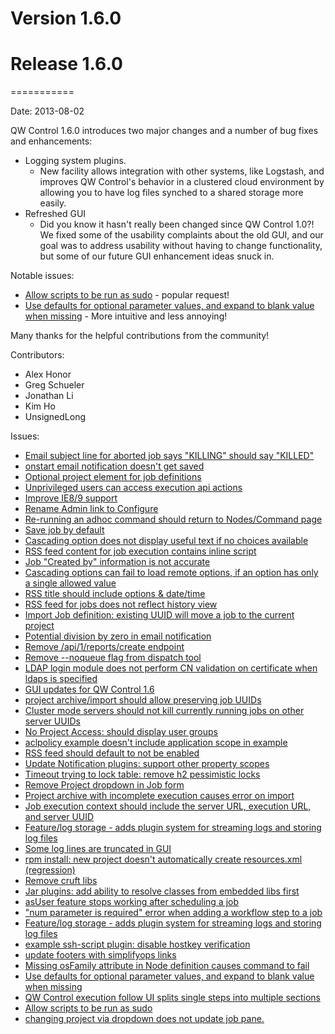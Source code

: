 # Version 1.6.0



# Release 1.6.0
===========

Date: 2013-08-02

QW Control 1.6.0 introduces two major changes and a number of bug fixes and enhancements:

* Logging system plugins.
    * New facility allows integration with other systems, like Logstash, and improves QW Control's behavior in a clustered cloud environment by allowing you to have log files synched to a shared storage more easily.
* Refreshed GUI
    * Did you know it hasn't really been changed since QW Control 1.0?!  We fixed some of the usability complaints about the old GUI, and our goal was to address usability without having to change functionality, but some of our future GUI enhancement ideas snuck in.

Notable issues:

* [Allow scripts to be run as sudo](https://github.com/dtolabs/qwcontrol/issues/343) - popular request!
* [Use defaults for optional parameter values, and expand to blank value when missing](https://github.com/dtolabs/qwcontrol/issues/352) - More intuitive and less annoying!

Many thanks for the helpful contributions from the community!

Contributors:

* Alex Honor
* Greg Schueler
* Jonathan Li
* Kim Ho
* UnsignedLong

Issues:

* [Email subject line for aborted job says "KILLING" should say "KILLED"](https://github.com/dtolabs/qwcontrol/issues/477)
* [onstart email notification doesn't get saved](https://github.com/dtolabs/qwcontrol/issues/476)
* [Optional project element for job definitions](https://github.com/dtolabs/qwcontrol/issues/474)
* [Unprivileged users can access execution api actions](https://github.com/dtolabs/qwcontrol/issues/472)
* [Improve IE8/9 support](https://github.com/dtolabs/qwcontrol/issues/471)
* [Rename Admin link to Configure](https://github.com/dtolabs/qwcontrol/issues/470)
* [Re-running an adhoc command should return to Nodes/Command page](https://github.com/dtolabs/qwcontrol/issues/469)
* [Save job by default](https://github.com/dtolabs/qwcontrol/issues/468)
* [Cascading option does not display useful text if no choices available](https://github.com/dtolabs/qwcontrol/issues/467)
* [RSS feed content for job execution contains inline script](https://github.com/dtolabs/qwcontrol/issues/466)
* [Job "Created by" information is not accurate](https://github.com/dtolabs/qwcontrol/issues/465)
* [Cascading options can fail to load remote options, if an option has only a single allowed value](https://github.com/dtolabs/qwcontrol/issues/464)
* [RSS title should include options & date/time](https://github.com/dtolabs/qwcontrol/issues/463)
* [RSS feed for jobs does not reflect history view](https://github.com/dtolabs/qwcontrol/issues/462)
* [Import Job definition: existing UUID will move a job to the current project](https://github.com/dtolabs/qwcontrol/issues/461)
* [Potential division by zero in email notification](https://github.com/dtolabs/qwcontrol/issues/460)
* [Remove /api/1/reports/create endpoint](https://github.com/dtolabs/qwcontrol/issues/457)
* [Remove --noqueue flag from dispatch tool](https://github.com/dtolabs/qwcontrol/issues/456)
* [LDAP login module does not perform CN validation on certificate when ldaps is specified](https://github.com/dtolabs/qwcontrol/issues/455)
* [GUI updates for QW Control 1.6](https://github.com/dtolabs/qwcontrol/issues/454)
* [project archive/import should allow preserving job UUIDs](https://github.com/dtolabs/qwcontrol/issues/452)
* [Cluster mode servers should not kill currently running jobs on other server UUIDs](https://github.com/dtolabs/qwcontrol/issues/451)
* [No Project Access: should display user groups](https://github.com/dtolabs/qwcontrol/issues/450)
* [aclpolicy example doesn't include application scope in example](https://github.com/dtolabs/qwcontrol/issues/449)
* [RSS feed should default to not be enabled](https://github.com/dtolabs/qwcontrol/issues/448)
* [Update Notification plugins: support other property scopes](https://github.com/dtolabs/qwcontrol/issues/443)
* [Timeout trying to lock table: remove h2 pessimistic locks](https://github.com/dtolabs/qwcontrol/issues/441)
* [Remove Project dropdown in Job form](https://github.com/dtolabs/qwcontrol/issues/434)
* [Project archive with incomplete execution causes error on import](https://github.com/dtolabs/qwcontrol/issues/430)
* [Job execution context should include the server URL, execution URL, and server UUID](https://github.com/dtolabs/qwcontrol/issues/428)
* [Feature/log storage - adds plugin system for streaming logs and storing log files](https://github.com/dtolabs/qwcontrol/issues/426)
* [Some log lines are truncated in GUI](https://github.com/dtolabs/qwcontrol/issues/425)
* [rpm install: new project doesn't automatically create resources.xml (regression)](https://github.com/dtolabs/qwcontrol/issues/424)
* [Remove cruft libs](https://github.com/dtolabs/qwcontrol/issues/422)
* [Jar plugins: add ability to resolve classes from embedded libs first](https://github.com/dtolabs/qwcontrol/issues/419)
* [asUser feature stops working after scheduling a job](https://github.com/dtolabs/qwcontrol/issues/418)
* ["num parameter is required" error when adding a workflow step to a job](https://github.com/dtolabs/qwcontrol/issues/416)
* [Feature/log storage - adds plugin system for streaming logs and storing log files](https://github.com/dtolabs/qwcontrol/issues/414)
* [example ssh-script plugin: disable hostkey verification](https://github.com/dtolabs/qwcontrol/issues/413)
* [update footers with simplifyops links](https://github.com/dtolabs/qwcontrol/issues/410)
* [Missing osFamily attribute in Node definition causes command to fail](https://github.com/dtolabs/qwcontrol/issues/406)
* [Use defaults for optional parameter values, and expand to blank value when missing](https://github.com/dtolabs/qwcontrol/issues/352)
* [QW Control execution follow UI splits single steps into multiple sections](https://github.com/dtolabs/qwcontrol/issues/347)
* [Allow scripts to be run as sudo](https://github.com/dtolabs/qwcontrol/issues/343)
* [changing project via dropdown does not update job pane.](https://github.com/dtolabs/qwcontrol/issues/306)
